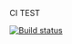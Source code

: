 CI TEST 

[![Build status](https://ci.appveyor.com/api/projects/status/3vgh8svholsdk0re?svg=true)](https://ci.appveyor.com/project/slowpokiss/rxjs-front)

